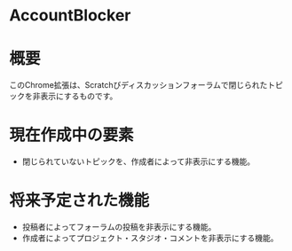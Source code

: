 # AccountBlocker
# 概要
このChrome拡張は、Scratchびディスカッションフォーラムで閉じられたトピックを非表示にするものです。

# 現在作成中の要素
- 閉じられていないトピックを、作成者によって非表示にする機能。

# 将来予定された機能
- 投稿者によってフォーラムの投稿を非表示にする機能。
- 作成者によってプロジェクト・スタジオ・コメントを非表示にする機能。